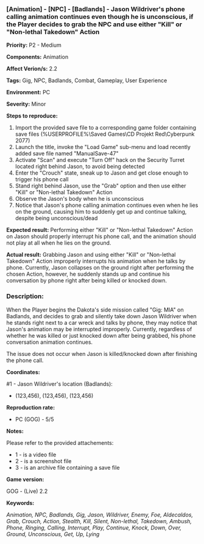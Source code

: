 ### [Animation] - [NPC] - [Badlands] - Jason Wildriver's phone calling animation continues even though he is unconscious, if the Player decides to grab the NPC and use either "Kill" or "Non-lethal Takedown" Action

**Priority:** P2 - Medium

**Components:** Animation

**Affect Verion/s:** 2.2

**Tags:** Gig, NPC, Badlands, Combat, Gameplay, User Experience

**Environment:** PC

**Severity:** Minor

**Steps to reproduce:**
1. Import the provided save file to a corresponding game folder containing save files (%USERPROFILE%\Saved Games\CD Projekt Red\Cyberpunk 2077)
2. Launch the title, invoke the "Load Game" sub-menu and load recently added save file named "ManualSave-47"
3. Activate "Scan" and execute "Turn Off" hack on the Security Turret located right behind Jason, to avoid being detected
4. Enter the "Crouch" state, sneak up to Jason and get close enough to trigger his phone call
5. Stand right behind Jason, use the "Grab" option and then use either "Kill" or "Non-lethal Takedown" Action
6. Observe the Jason's body when he is unconscious
7. Notice that Jason's phone calling animation continues even when he lies on the ground, causing him to suddenly get up and continue talking, despite being unconscious/dead

**Expected result:** Performing either "Kill" or "Non-lethal Takedown" Action on Jason should properly interrupt his phone call, and the animation should not play at all when he lies on the ground.

**Actual result:** Grabbing Jason and using either "Kill" or "Non-lethal Takedown" Action improperly interrupts his animation when he talks by phone. Currently, Jason collapses on the ground right after performing the chosen Action, however, he suddenly stands up and continue his conversation by phone right after being killed or knocked down.

### Description:
When the Player begins the Dakota's side mission called "Gig: MIA" on Badlands, and decides to grab and silently take down Jason Wildriver when he stands right next to a car wreck and talks by phone, they may notice that Jason's animation may be interrupted improperly. Currently, regardless of whether he was killed or just knocked down after being grabbed, his phone conversation animation continues.

The issue does not occur when Jason is killed/knocked down after finishing the phone call.

**Coordinates:**

#1 - Jason Wildriver's location (Badlands):
- (123,456), (123,456), (123,456)

**Reproduction rate:**
- PC (GOG) - 5/5

**Notes:**

Please refer to the provided attachements:
- 1 - is a video file
- 2 - is a screenshot file
- 3 - is an archive file containing a save file

**Game version:**

GOG - (Live) 2.2

**Keywords:**

*Animation, NPC, Badlands, Gig, Jason, Wildriver, Enemy, Foe, Aldecaldos, Grab, Crouch, Action, Stealth, Kill, Silent, Non-lethal, Takedown, Ambush, Phone, Ringing, Calling, Interrupt, Play, Continue, Knock, Down, Over, Ground, Unconscious, Get, Up, Lying*
